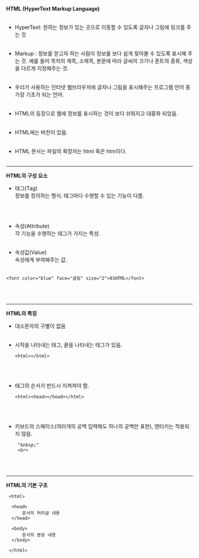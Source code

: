 <br><br> **HTML (HyperText Markup Language)** <br><br>

-   HyperText: 원하는 정보가 있는 곳으로 이동할 수 있도록 글자나 그림에
    링크를 주는 것 <br><br>

-   Markup : 정보를 얻고자 하는 사람이 정보를 보다 쉽게 찾아볼 수 있도록
    표시해 주는 것. 예를 들어 목차의 제목, 소제목, 본문에 따라 글씨의
    크기나 폰트의 종류, 색상을 다르게 지정해주는 것. <br><br>

-   우리가 사용하는 인터넷 웹브라우저에 글자나 그림을 표시해주는
    프로그램 언어 중 가장 기초가 되는 언어. <br><br>

-   HTML의 등장으로 웹에 정보를 표시하는 것이 보다 쉬워지고 대중화
    되었음. <br><br>

-   HTML에는 버전이 있음. <br><br>

-   HTML 문서는 파일의 확장자는 html 혹은 htm이다. <br><br>

------------------------------------------------------------------------

**HTML의 구성 요소**

-   태그(Tag) <br> 정보를 정의하는 형식. 태그마다 수행할 수 있는 기능이
    다름.

<br><br>

-   속성(Attribute) <br> 각 기능을 수행하는 태그가 가지는 특성. <br><br>

-   속성값(Value) <br> 속성에게 부여해주는 값. <br><br>

<!-- -->

    <font color="blue" face="굴림" size="2">01HTML</font> 

<br><br>

------------------------------------------------------------------------

**HTML의 특징**

-   대소문자의 구별이 없음 <br><br>

-   시작을 나타내는 태그, 끝을 나타내는 태그가 있음.

        <html></html>

    <br><br>
-   태그의 순서가 반드시 지켜져야 함.

        <html><head></head></html>

    <br><br>

-   키보드의 스페이스(여러개의 공백 입력해도 하나의 공백만 표현),
    엔터키는 적용되지 않음.

         "&nbsp;" 
         <br> 

    <br><br>

------------------------------------------------------------------------

**HTML의 기본 구조**

     <html>     
      
      <head>
          문서의 머리글 내용
      </head>
      
      <body>
          문서의 본문 내용
      </body>
      
     </html>      

<br><br><br><br>
